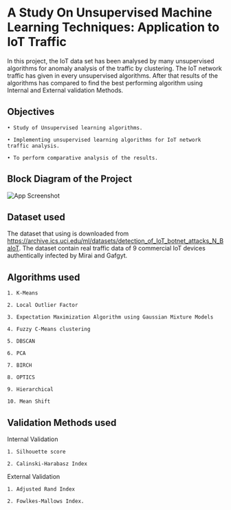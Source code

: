 
#  A Study On Unsupervised Machine Learning Techniques: Application to IoT Traffic

In this project, the IoT data set has been analysed by many unsupervised algorithms
for anomaly analysis of the traffic by clustering. The IoT network traffic
has given in every unsupervised algorithms. After that results of the algorithms
has compared to find the best performing algorithm using Internal and External validation Methods.


## Objectives
    • Study of Unsupervised learning algorithms.

    • Implementing unsupervised learning algorithms for IoT network traffic analysis.

    • To perform comparative analysis of the results.
## Block Diagram of the Project

![App Screenshot](https://im2.ezgif.com/tmp/ezgif-2-3313fe2616.gif)


## Dataset used

The dataset that using is downloaded from https://archive.ics.uci.edu/ml/datasets/detection_of_IoT_botnet_attacks_N_BaIoT. The dataset contain real traffic
data of 9 commercial IoT devices authentically infected by Mirai and Gafgyt.
## Algorithms used
    1. K-Means

    2. Local Outlier Factor

    3. Expectation Maximization Algorithm using Gaussian Mixture Models

    4. Fuzzy C-Means clustering

    5. DBSCAN

    6. PCA

    7. BIRCH

    8. OPTICS

    9. Hierarchical

    10. Mean Shift
## Validation Methods used

Internal Validation

    1. Silhouette score

    2. Calinski-Harabasz Index

External Validation

    1. Adjusted Rand Index

    2. Fowlkes-Mallows Index.
